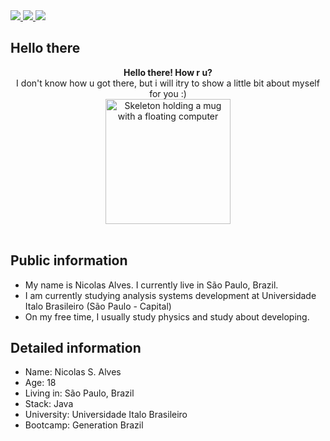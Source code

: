 <div>
    <a target='_blank' href="https://twitch.tv/Gloowerzin">
        <img src="https://img.shields.io/badge/Twitch-9146FF?style=for-the-badge&logo=twitch&logoColor=white">
    </a>
    <a target='_blank' href="https://instagram.com/n.alveesz">
        <img src="https://img.shields.io/badge/Instagram-E4405F?style=for-the-badge&logo=instagram&logoColor=white">
    </a>
    <a target='_blank' href="https://www.linkedin.com/in/nicolas-alves-a19650214/">
        <img src="https://img.shields.io/badge/LinkedIn-0077B5?style=for-the-badge&logo=linkedin&logoColor=white">
    </a>
</div>

## Hello there

<p align="center">
    <b> Hello there! How r u? </b> <br/>
    I don't know how u got there, but i will itry to show a little bit about myself for you :) <br/>
    <img alt="Skeleton holding a mug with a floating computer" src="https://64.media.tumblr.com/58d8a7c0e3c64f7e4505cdb4091eb159/tumblr_ozrtbsdD871w4zyh1o5_500.gifv" width="200" > <br/>
    <br/>
  </p>
  
## Public information
<ul>
<li>My name is Nicolas Alves. I currently live in São Paulo, Brazil.</li>
<li>I am currently studying analysis systems development at Universidade Italo Brasileiro (São Paulo - Capital)</li>
<li>On my free time, I usually study physics and study about developing.</li>
</ul>

## Detailed information
<ul>
<li>Name: Nicolas S. Alves</li>
<li>Age: 18</li>
<li>Living in: São Paulo, Brazil</li>
<li>Stack: Java</li>
<li>University: Universidade Italo Brasileiro</li>
<li>Bootcamp: Generation Brazil</li>
</ul>
